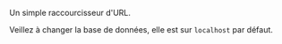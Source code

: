 Un simple raccourcisseur d'URL.

Veillez à changer la base de données, elle est sur `localhost` par défaut.
